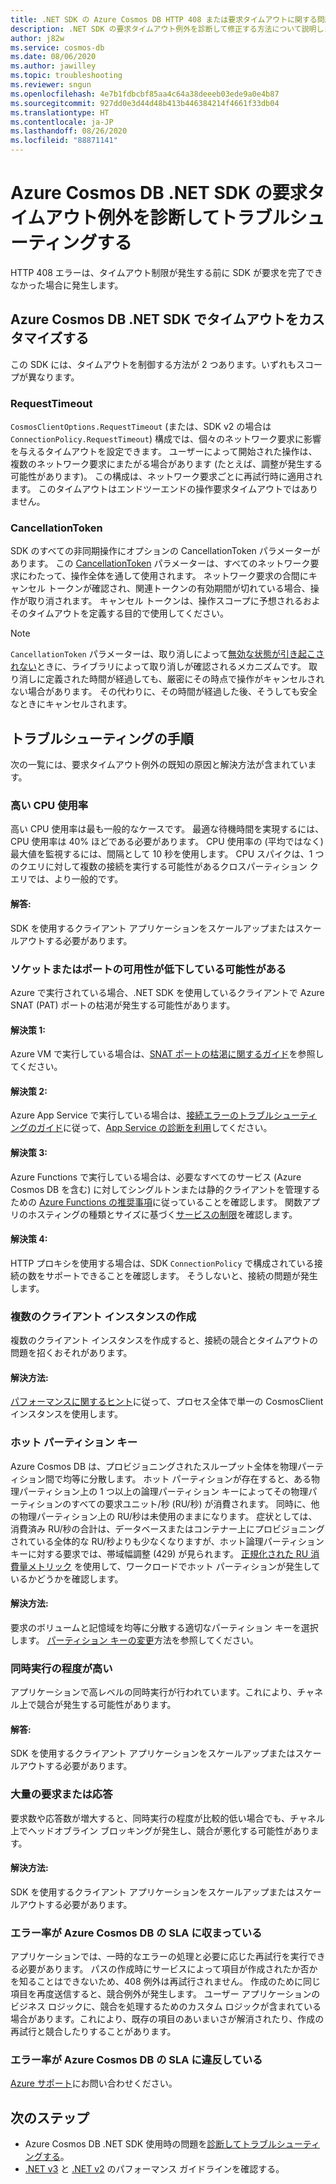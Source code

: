 ```yaml
---
title: .NET SDK の Azure Cosmos DB HTTP 408 または要求タイムアウトに関する問題のトラブルシューティング
description: .NET SDK の要求タイムアウト例外を診断して修正する方法について説明します。
author: j82w
ms.service: cosmos-db
ms.date: 08/06/2020
ms.author: jawilley
ms.topic: troubleshooting
ms.reviewer: sngun
ms.openlocfilehash: 4e7b1fdbcbf85aa4c64a38deeeb03ede9a0e4b87
ms.sourcegitcommit: 927dd0e3d44d48b413b446384214f4661f33db04
ms.translationtype: HT
ms.contentlocale: ja-JP
ms.lasthandoff: 08/26/2020
ms.locfileid: "88871141"
---
```

# <a name="diagnose-and-troubleshoot-azure-cosmos-db-net-sdk-request-timeout-exceptions"></a>Azure Cosmos DB .NET SDK の要求タイムアウト例外を診断してトラブルシューティングする
HTTP 408 エラーは、タイムアウト制限が発生する前に SDK が要求を完了できなかった場合に発生します。

## <a name="customize-the-timeout-on-the-azure-cosmos-db-net-sdk"></a>Azure Cosmos DB .NET SDK でタイムアウトをカスタマイズする

この SDK には、タイムアウトを制御する方法が 2 つあります。いずれもスコープが異なります。

### <a name="requesttimeout"></a>RequestTimeout

`CosmosClientOptions.RequestTimeout` (または、SDK v2 の場合は `ConnectionPolicy.RequestTimeout`) 構成では、個々のネットワーク要求に影響を与えるタイムアウトを設定できます。 ユーザーによって開始された操作は、複数のネットワーク要求にまたがる場合があります (たとえば、調整が発生する可能性があります)。 この構成は、ネットワーク要求ごとに再試行時に適用されます。 このタイムアウトはエンドツーエンドの操作要求タイムアウトではありません。

### <a name="cancellationtoken"></a>CancellationToken

SDK のすべての非同期操作にオプションの CancellationToken パラメーターがあります。 この [CancellationToken](https://docs.microsoft.com/dotnet/standard/threading/how-to-listen-for-cancellation-requests-by-polling) パラメーターは、すべてのネットワーク要求にわたって、操作全体を通して使用されます。 ネットワーク要求の合間にキャンセル トークンが確認され、関連トークンの有効期間が切れている場合、操作が取り消されます。 キャンセル トークンは、操作スコープに予想されるおよそのタイムアウトを定義する目的で使用してください。

> [!NOTE]
> `CancellationToken` パラメーターは、取り消しによって[無効な状態が引き起こされない](https://devblogs.microsoft.com/premier-developer/recommended-patterns-for-cancellationtoken/)ときに、ライブラリによって取り消しが確認されるメカニズムです。 取り消しに定義された時間が経過しても、厳密にその時点で操作がキャンセルされない場合があります。 その代わりに、その時間が経過した後、そうしても安全なときにキャンセルされます。

## <a name="troubleshooting-steps"></a>トラブルシューティングの手順
次の一覧には、要求タイムアウト例外の既知の原因と解決方法が含まれています。

### <a name="high-cpu-utilization"></a>高い CPU 使用率
高い CPU 使用率は最も一般的なケースです。 最適な待機時間を実現するには、CPU 使用率は 40% ほどである必要があります。 CPU 使用率の (平均ではなく) 最大値を監視するには、間隔として 10 秒を使用します。 CPU スパイクは、1 つのクエリに対して複数の接続を実行する可能性があるクロスパーティション クエリでは、より一般的です。

#### <a name="solution"></a>解答:
SDK を使用するクライアント アプリケーションをスケールアップまたはスケールアウトする必要があります。

### <a name="socket-or-port-availability-might-be-low"></a>ソケットまたはポートの可用性が低下している可能性がある
Azure で実行されている場合、.NET SDK を使用しているクライアントで Azure SNAT (PAT) ポートの枯渇が発生する可能性があります。

#### <a name="solution-1"></a>解決策 1:
Azure VM で実行している場合は、[SNAT ポートの枯渇に関するガイド](troubleshoot-dot-net-sdk.md#snat)を参照してください。

#### <a name="solution-2"></a>解決策 2:
Azure App Service で実行している場合は、[接続エラーのトラブルシューティングのガイド](../app-service/troubleshoot-intermittent-outbound-connection-errors.md#cause)に従って、[App Service の診断を利用](https://azure.github.io/AppService/2018/03/01/Deep-Dive-into-TCP-Connections-in-App-Service-Diagnostics.html)してください。

#### <a name="solution-3"></a>解決策 3: 
Azure Functions で実行している場合は、必要なすべてのサービス (Azure Cosmos DB を含む) に対してシングルトンまたは静的クライアントを管理するための [Azure Functions の推奨事項](../azure-functions/manage-connections.md#static-clients)に従っていることを確認します。 関数アプリのホスティングの種類とサイズに基づく[サービスの制限](../azure-functions/functions-scale.md#service-limits)を確認します。

#### <a name="solution-4"></a>解決策 4:
HTTP プロキシを使用する場合は、SDK `ConnectionPolicy` で構成されている接続の数をサポートできることを確認します。 そうしないと、接続の問題が発生します。

### <a name="create-multiple-client-instances"></a>複数のクライアント インスタンスの作成
複数のクライアント インスタンスを作成すると、接続の競合とタイムアウトの問題を招くおそれがあります。

#### <a name="solution"></a>解決方法:
[パフォーマンスに関するヒント](performance-tips-dotnet-sdk-v3-sql.md#sdk-usage)に従って、プロセス全体で単一の CosmosClient インスタンスを使用します。

### <a name="hot-partition-key"></a>ホット パーティション キー
Azure Cosmos DB は、プロビジョニングされたスループット全体を物理パーティション間で均等に分散します。 ホット パーティションが存在すると、ある物理パーティション上の 1 つ以上の論理パーティション キーによってその物理パーティションのすべての要求ユニット/秒 (RU/秒) が消費されます。 同時に、他の物理パーティション上の RU/秒は未使用のままになります。 症状としては、消費済み RU/秒の合計は、データベースまたはコンテナー上にプロビジョニングされている全体的な RU/秒よりも少なくなりますが、ホット論理パーティション キーに対する要求では、帯域幅調整 (429) が見られます。 [正規化された RU 消費量メトリック](monitor-normalized-request-units.md) を使用して、ワークロードでホット パーティションが発生しているかどうかを確認します。 

#### <a name="solution"></a>解決方法:
要求のボリュームと記憶域を均等に分散する適切なパーティション キーを選択します。 [パーティション キーの変更](https://devblogs.microsoft.com/cosmosdb/how-to-change-your-partition-key/)方法を参照してください。

### <a name="high-degree-of-concurrency"></a>同時実行の程度が高い
アプリケーションで高レベルの同時実行が行われています。これにより、チャネル上で競合が発生する可能性があります。

#### <a name="solution"></a>解答:
SDK を使用するクライアント アプリケーションをスケールアップまたはスケールアウトする必要があります。

### <a name="large-requests-or-responses"></a>大量の要求または応答
要求数や応答数が増大すると、同時実行の程度が比較的低い場合でも、チャネル上でヘッドオブライン ブロッキングが発生し、競合が悪化する可能性があります。

#### <a name="solution"></a>解決方法:
SDK を使用するクライアント アプリケーションをスケールアップまたはスケールアウトする必要があります。

### <a name="failure-rate-is-within-the-azure-cosmos-db-sla"></a>エラー率が Azure Cosmos DB の SLA に収まっている
アプリケーションでは、一時的なエラーの処理と必要に応じた再試行を実行できる必要があります。 パスの作成時にサービスによって項目が作成されたか否かを知ることはできないため、408 例外は再試行されません。 作成のために同じ項目を再度送信すると、競合例外が発生します。 ユーザー アプリケーションのビジネス ロジックに、競合を処理するためのカスタム ロジックが含まれている場合があります。これにより、既存の項目のあいまいさが解消されたり、作成の再試行と競合したりすることがあります。

### <a name="failure-rate-violates-the-azure-cosmos-db-sla"></a>エラー率が Azure Cosmos DB の SLA に違反している
[Azure サポート](https://aka.ms/azure-support)にお問い合わせください。

## <a name="next-steps"></a>次のステップ
* Azure Cosmos DB .NET SDK 使用時の問題を[診断してトラブルシューティングする](troubleshoot-dot-net-sdk.md)。
* [.NET v3](performance-tips-dotnet-sdk-v3-sql.md) と [.NET v2](performance-tips.md) のパフォーマンス ガイドラインを確認する。
